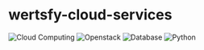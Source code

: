 # wertsfy-cloud-services

![Cloud Computing](https://img.shields.io/badge/Cloud_Computing-000066.svg?style=for-the-badge&logo=google-cloud&logoColor=white)
![Openstack](https://img.shields.io/badge/Openstack-darkorange.svg?style=for-the-badge&logo=openstack&logoColor=white)
![Database](https://img.shields.io/badge/Database-ffcc00.svg?style=for-the-badge&logo=rxdb&logoColor=white)
![Python](https://img.shields.io/badge/Python-steelblue.svg?style=for-the-badge&logo=python&logoColor=white)

